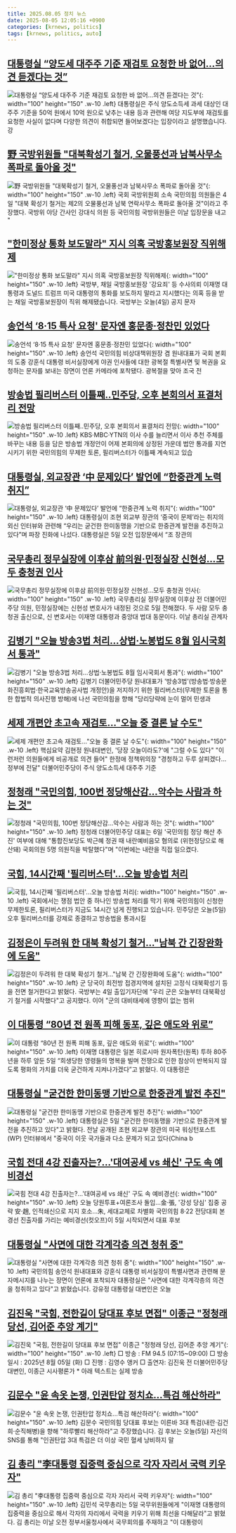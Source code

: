```yaml
---
title: 2025.08.05 정치 뉴스
date: 2025-08-05 12:05:16 +0900
categories: [krnews, politics]
tags: [krnews, politics, auto]
---
```

## [대통령실 “양도세 대주주 기준 재검토 요청한 바 없어…의견 듣겠다는 것”](https://n.news.naver.com/mnews/article/056/0012002896)

![대통령실 “양도세 대주주 기준 재검토 요청한 바 없어…의견 듣겠다는 것”](https://mimgnews.pstatic.net/image/origin/056/2025/08/05/12002896.jpg?type=nf220_150){: width="100" height="150" .w-10 .left}
대통령실은 주식 양도소득세 과세 대상인 대주주 기준을 50억 원에서 10억 원으로 낮추는 내용 등과 관련해 여당 지도부에 재검토를 요청한 사실이 없다며 다양한 의견이 취합되면 들어보겠다는 입장이라고 설명했습니다. 강

## [野 국방위원들 "대북확성기 철거, 오물풍선과 남북사무소 폭파로 돌아올 것"](https://n.news.naver.com/mnews/article/003/0013403104)

![野 국방위원들 "대북확성기 철거, 오물풍선과 남북사무소 폭파로 돌아올 것"](https://mimgnews.pstatic.net/image/origin/003/2025/08/04/13403104.jpg?type=nf220_150){: width="100" height="150" .w-10 .left}
국회 국방위원회 소속 국민의힘 의원들은 4일 "대북 확성기 철거는 제2의 오물풍선과 남북 연락사무소 폭파로 돌아올 것"이라고 주장했다. 국방위 야당 간사인 강대식 의원 등 국민의힘 국방위원들은 이날 입장문을 내고 "

## ["한미정상 통화 보도말라" 지시 의혹 국방홍보원장 직위해제](https://n.news.naver.com/mnews/article/422/0000767234)

!["한미정상 통화 보도말라" 지시 의혹 국방홍보원장 직위해제](https://mimgnews.pstatic.net/image/origin/422/2025/08/04/767234.jpg?type=nf220_150){: width="100" height="150" .w-10 .left}
국방부, 채일 국방홍보원장 '강요죄' 등 수사의뢰 이재명 대통령과 도널드 트럼프 미국 대통령의 통화를 보도하지 말라고 지시했다는 의혹 등을 받는 채일 국방홍보원장이 직위 해제됐습니다. 국방부는 오늘(4일) 공지 문자

## [송언석 ‘8·15 특사 요청' 문자엔 홍문종·정찬민 있었다](https://n.news.naver.com/mnews/article/023/0003921126)

![송언석 ‘8·15 특사 요청' 문자엔 홍문종·정찬민 있었다](https://mimgnews.pstatic.net/image/origin/023/2025/08/04/3921126.jpg?type=nf220_150){: width="100" height="150" .w-10 .left}
송언석 국민의힘 비상대책위원장 겸 원내대표가 국회 본회의 도중 강훈식 대통령 비서실장에게 야권 인사들에 대한 광복절 특별사면 및 복권을 요청하는 문자를 보내는 장면이 언론 카메라에 포착됐다. 광복절을 맞아 조국 전

## [방송법 필리버스터 이틀째‥민주당, 오후 본회의서 표결처리 전망](https://n.news.naver.com/mnews/article/214/0001440831)

![방송법 필리버스터 이틀째‥민주당, 오후 본회의서 표결처리 전망](https://mimgnews.pstatic.net/image/origin/214/2025/08/05/1440831.jpg?type=nf220_150){: width="100" height="150" .w-10 .left}
KBS·MBC·YTN의 이사 수를 늘리면서 이사 추천 주체를 바꾸는 내용 등을 담은 방송법 개정안이 어제 본회의에 상정된 가운데 법안 통과를 지연시키기 위한 국민의힘의 무제한 토론, 필리버스터가 이틀째 계속되고 있습

## [대통령실, 외교장관 ‘中 문제있다’ 발언에 “한중관계 노력 취지”](https://n.news.naver.com/mnews/article/020/0003652396)

![대통령실, 외교장관 ‘中 문제있다’ 발언에 “한중관계 노력 취지”](https://mimgnews.pstatic.net/image/origin/020/2025/08/05/3652396.jpg?type=nf220_150){: width="100" height="150" .w-10 .left}
대통령실이 조현 외교부 장관의 ‘중국이 문제’라는 취지의 외신 인터뷰와 관련해 “우리는 굳건한 한미동맹을 기반으로 한중관계 발전을 추진하고 있다”며 파장 진화에 나섰다. 대통령실은 5일 오전 입장문에서 “조 장관의

## [국무총리 정무실장에 이후삼 前의원·민정실장 신현성…모두 충청권 인사](https://n.news.naver.com/mnews/article/277/0005632668)

![국무총리 정무실장에 이후삼 前의원·민정실장 신현성…모두 충청권 인사](https://mimgnews.pstatic.net/image/origin/277/2025/08/05/5632668.jpg?type=nf220_150){: width="100" height="150" .w-10 .left}
국무총리실 정무실장에 이후삼 전 더불어민주당 의원, 민정실장에는 신현성 변호사가 내정된 것으로 5일 전해졌다. 두 사람 모두 충청권 출신으로, 신 변호사는 이재명 대통령과 중앙대 법대 동문이다. 이날 총리실 관계자

## [김병기 "오늘 방송3법 처리…상법·노봉법도 8월 임시국회서 통과"](https://n.news.naver.com/mnews/article/119/0002987530)

![김병기 "오늘 방송3법 처리…상법·노봉법도 8월 임시국회서 통과"](https://mimgnews.pstatic.net/image/origin/119/2025/08/05/2987530.jpg?type=nf220_150){: width="100" height="150" .w-10 .left}
김병기 더불어민주당 원내대표가 '방송3법'(방송법·방송문화진흥회법·한국교육방송공사법 개정안)을 저지하기 위한 필리버스터(무제한 토론을 통한 합법적 의사진행 방해)에 나선 국민의힘을 향해 "당리당략에 눈이 멀어 민생과

## [세제 개편안 초고속 재검토…"오늘 중 결론 날 수도"](https://n.news.naver.com/mnews/article/079/0004052640)

![세제 개편안 초고속 재검토…"오늘 중 결론 날 수도"](https://mimgnews.pstatic.net/image/origin/079/2025/08/05/4052640.jpg?type=nf220_150){: width="100" height="150" .w-10 .left}
핵심요약 김현정 원내대변인, '당장 오늘이라도?'에 "그럴 수도 있다" "이런저런 의원들에게 비공개로 의견 들어" 한정애 정책위의장 "경청하고 두루 살피겠다…정부에 전달" 더불어민주당이 주식 양도소득세 대주주 기준

## [정청래 "국민의힘, 100번 정당해산감...악수는 사람과 하는 것"](https://n.news.naver.com/mnews/article/123/0002365224)

![정청래 "국민의힘, 100번 정당해산감...악수는 사람과 하는 것"](https://mimgnews.pstatic.net/image/origin/123/2025/08/05/2365224.jpg?type=nf220_150){: width="100" height="150" .w-10 .left}
정청래 더불어민주당 대표는 6일 '국민의힘 정당 해산 추진' 여부에 대해 "통합진보당도 박근혜 정권 때 내란예비음모 혐의로 (위헌정당으로 해산돼) 국회의원 5명 의원직을 박탈했다"며 "이번에는 내란을 직접 일으켰다.

## [국힘, 14시간째 '필리버스터'…오늘 방송법 처리](https://n.news.naver.com/mnews/article/055/0001281263)

![국힘, 14시간째 '필리버스터'…오늘 방송법 처리](https://mimgnews.pstatic.net/image/origin/055/2025/08/05/1281263.jpg?type=nf220_150){: width="100" height="150" .w-10 .left}
국회에서는 쟁점 법안 중 하나인 방송법 처리를 막기 위해 국민의힘이 신청한 무제한토론, 필리버스터가 지금도 14시간 넘게 진행되고 있습니다. 민주당은 오늘(5일) 오후 필리버스터를 강제로 종결하고 방송법을 통과시킬

## [김정은이 두려워 한 대북 확성기 철거…"남북 간 긴장완화에 도움"](https://n.news.naver.com/mnews/article/008/0005230966)

![김정은이 두려워 한 대북 확성기 철거…"남북 간 긴장완화에 도움"](https://mimgnews.pstatic.net/image/origin/008/2025/08/04/5230966.jpg?type=nf220_150){: width="100" height="150" .w-10 .left}
군 당국이 최전방 접경지역에 설치된 고정식 대북확성기 등을 전면 철거한다고 밝혔다. 국방부는 4일 출입기자단에 "우리 군은 오늘부터 대북확성기 철거를 시작했다"고 공지했다. 이어 "군의 대비태세에 영향이 없는 범위

## [이 대통령 “80년 전 원폭 피해 동포, 깊은 애도와 위로”](https://n.news.naver.com/mnews/article/028/0002759608)

![이 대통령 “80년 전 원폭 피해 동포, 깊은 애도와 위로”](https://mimgnews.pstatic.net/image/origin/028/2025/08/05/2759608.jpg?type=nf220_150){: width="100" height="150" .w-10 .left}
이재명 대통령은 일본 히로시마 원자폭탄(원폭) 투하 80주년을 하루 앞둔 5일 “희생당한 영령들의 명복을 빌며 전쟁으로 인한 참상이 반복되지 않도록 평화의 가치를 더욱 굳건하게 지켜나가겠다”고 밝혔다. 이 대통령은

## [대통령실 "굳건한 한미동맹 기반으로 한중관계 발전 추진"](https://n.news.naver.com/mnews/article/277/0005632891)

![대통령실 "굳건한 한미동맹 기반으로 한중관계 발전 추진"](https://mimgnews.pstatic.net/image/origin/277/2025/08/05/5632891.jpg?type=nf220_150){: width="100" height="150" .w-10 .left}
대통령실은 5일 "굳건한 한미동맹을 기반으로 한중관계 발전을 추진하고 있다"고 밝혔다. 전날 공개된 조현 외교부 장관의 미국 워싱턴포스트(WP) 인터뷰에서 "중국이 이웃 국가들과 다소 문제가 되고 있다(China b

## [국힘 전대 4강 진출자는?…'대여공세 vs 쇄신' 구도 속 예비경선](https://n.news.naver.com/mnews/article/001/0015549476)

![국힘 전대 4강 진출자는?…'대여공세 vs 쇄신' 구도 속 예비경선](https://mimgnews.pstatic.net/image/origin/001/2025/08/05/15549476.jpg?type=nf220_150){: width="100" height="150" .w-10 .left}
오늘 당원투표+여론조사 돌입…金·張, '강성 당심' 집중 공략 安·趙, 인적쇄신으로 지지 호소…朱, 세대교체로 차별화 국민의힘 8·22 전당대회 본경선 진출자를 가리는 예비경선(컷오프)이 5일 시작되면서 대표 후보

## [대통령실 "사면에 대한 각계각층 의견 청취 중"](https://n.news.naver.com/mnews/article/214/0001440719)

![대통령실 "사면에 대한 각계각층 의견 청취 중"](https://mimgnews.pstatic.net/image/origin/214/2025/08/04/1440719.jpg?type=nf220_150){: width="100" height="150" .w-10 .left}
국민의힘 송언석 원내대표와 강훈식 대통령 비서실장이 특별사면과 관련해 문자메시지를 나누는 장면이 언론에 포착되자 대통령실은 "사면에 대한 각계각층의 의견을 청취하고 있다"고 밝혔습니다. 강유정 대통령실 대변인은 오늘

## [김진욱 "국힘, 전한길이 당대표 후보 면접" 이종근 "정청래 당선, 김어준 추앙 계기"](https://n.news.naver.com/mnews/article/052/0002228661)

![김진욱 "국힘, 전한길이 당대표 후보 면접" 이종근 "정청래 당선, 김어준 추앙 계기"](https://mimgnews.pstatic.net/image/origin/052/2025/08/05/2228661.jpg?type=nf220_150){: width="100" height="150" .w-10 .left}
□ 방송 : FM 94.5 (07:15~09:00) □ 방송일시 : 2025년 8월 05일 (화) □ 진행 : 김영수 앵커 □ 출연자: 김진욱 전 더불어민주당 대변인, 이종근 시사평론가 * 아래 텍스트는 실제 방송

## [김문수 "윤 속옷 논쟁, 인권탄압 정치쇼…특검 해산하라"](https://n.news.naver.com/mnews/article/437/0000451437)

![김문수 "윤 속옷 논쟁, 인권탄압 정치쇼…특검 해산하라"](https://mimgnews.pstatic.net/image/origin/437/2025/08/05/451437.jpg?type=nf220_150){: width="100" height="150" .w-10 .left}
김문수 국민의힘 당대표 후보는 이른바 3대 특검(내란·김건희·순직해병)을 향해 "하루빨리 해산하라"고 주장했습니다. 김 후보는 오늘(5일) 자신의 SNS를 통해 "인권탄압 3대 특검은 더 이상 국민 혈세 낭비하지 말

## [김 총리 "李대통령 집중력 중심으로 각자 자리서 국력 키우자"](https://n.news.naver.com/mnews/article/421/0008411644)

![김 총리 "李대통령 집중력 중심으로 각자 자리서 국력 키우자"](https://mimgnews.pstatic.net/image/origin/421/2025/08/05/8411644.jpg?type=nf220_150){: width="100" height="150" .w-10 .left}
김민석 국무총리는 5일 국무위원들에게 "이재명 대통령의 집중력을 중심으로 해서 각자의 자리에서 국력을 키우기 위해 최선을 다해달라"고 밝혔다. 김 총리는 이날 오전 정부서울청사에서 국무회의를 주재하고 "이 대통령이

